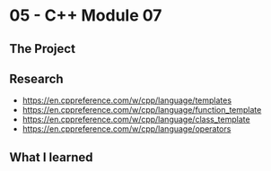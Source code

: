 # 05 - C++ Module 07
## The Project

## Research 
- https://en.cppreference.com/w/cpp/language/templates
- https://en.cppreference.com/w/cpp/language/function_template
- https://en.cppreference.com/w/cpp/language/class_template
- https://en.cppreference.com/w/cpp/language/operators

## What I learned
